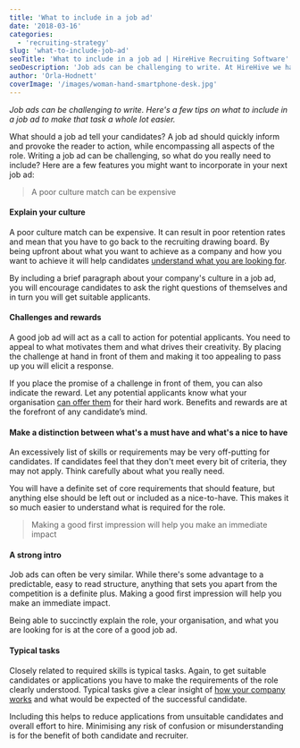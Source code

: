 ```yaml
---
title: 'What to include in a job ad'
date: '2018-03-16'
categories:
  - 'recruiting-strategy'
slug: 'what-to-include-job-ad'
seoTitle: 'What to include in a job ad | HireHive Recruiting Software'
seoDescription: 'Job ads can be challenging to write. At HireHive we have listed a few tips to make that task a whole lot easier. Learn how to write a killer job ad with us!'
author: 'Orla-Hodnett'
coverImage: '/images/woman-hand-smartphone-desk.jpg'
---
```


_Job ads can be challenging to write. Here's a few tips on what to include in a job ad to make that task a whole lot easier._

What should a job ad tell your candidates? A job ad should quickly inform and provoke the reader to action, while encompassing all aspects of the role. Writing a job ad can be challenging, so what do you really need to include? Here are a few features you might want to incorporate in your next job ad:

> A poor culture match can be expensive

#### **Explain your culture**

A poor culture match can be expensive. It can result in poor retention rates and mean that you have to go back to the recruiting drawing board. By being upfront about what you want to achieve as a company and how you want to achieve it will help candidates [understand what you are looking for](https://www.inc.com/brent-gleeson/how-important-is-culture-fit-for-employee-retention.html).

By including a brief paragraph about your company's culture in a job ad, you will encourage candidates to ask the right questions of themselves and in turn you will get suitable applicants.

#### **Challenges and rewards**

A good job ad will act as a call to action for potential applicants. You need to appeal to what motivates them and what drives their creativity. By placing the challenge at hand in front of them and making it too appealing to pass up you will elicit a response.

If you place the promise of a challenge in front of them, you can also indicate the reward. Let any potential applicants know what your organisation [can offer them](https://hirehive.com/appreciation-perks-win-candidates/) for their hard work. Benefits and rewards are at the forefront of any candidate’s mind.

#### **Make a distinction between what's a must have and what's a nice to have**

An excessively list of skills or requirements may be very off-putting for candidates. If candidates feel that they don't meet every bit of criteria, they may not apply. Think carefully about what you really need.

You will have a definite set of core requirements that should feature, but anything else should be left out or included as a nice-to-have. This makes it so much easier to understand what is required for the role.

> Making a good first impression will help you make an immediate impact

#### **A strong intro**

Job ads can often be very similar. While there's some advantage to a predictable, easy to read structure, anything that sets you apart from the competition is a definite plus. Making a good first impression will help you make an immediate impact.

Being able to succinctly explain the role, your organisation, and what you are looking for is at the core of a good job ad.

#### **Typical tasks**

Closely related to required skills is typical tasks. Again, to get suitable candidates or applications you have to make the requirements of the role clearly understood. Typical tasks give a clear insight of [how your company works](https://hirehive.com/should-your-company-culture-change-your-approach-to-recruiting/) and what would be expected of the successful candidate.

Including this helps to reduce applications from unsuitable candidates and overall effort to hire. Minimising any risk of confusion or misunderstanding is for the benefit of both candidate and recruiter.
